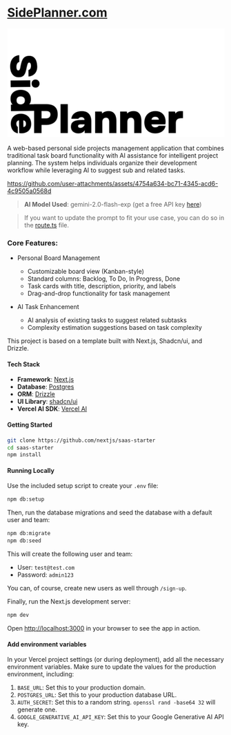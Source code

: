 # [SidePlanner.com](side-planner.com)



![SidePlanner](public/SidePlanner-bow.png)

A web-based personal side projects management application that combines traditional task board functionality with AI assistance for intelligent project planning. The system helps individuals organize their development workflow while leveraging AI to suggest sub and related tasks.

https://github.com/user-attachments/assets/4754a634-bc71-4345-acd6-4c9505a0568d

> **AI Model Used**: gemini-2.0-flash-exp (get a free API key [here](https://aistudio.google.com/apikey))

> If you want to update the prompt to fit your use case, you can do so in the [route.ts](app/api/ai/route.ts) file.

### Core Features:

- Personal Board Management

  - Customizable board view (Kanban-style)
  - Standard columns: Backlog, To Do, In Progress, Done
  - Task cards with title, description, priority, and labels
  - Drag-and-drop functionality for task management

- AI Task Enhancement

  - AI analysis of existing tasks to suggest related subtasks
  - Complexity estimation suggestions based on task complexity

This project is based on a template built with Next.js, Shadcn/ui, and Drizzle.

#### Tech Stack

- **Framework**: [Next.js](https://nextjs.org/)
- **Database**: [Postgres](https://www.postgresql.org/)
- **ORM**: [Drizzle](https://orm.drizzle.team/)
- **UI Library**: [shadcn/ui](https://ui.shadcn.com/)
- **Vercel AI SDK**: [Vercel AI](https://sdk.vercel.ai/docs/introduction)

#### Getting Started

```bash
git clone https://github.com/nextjs/saas-starter
cd saas-starter
npm install
```

#### Running Locally

Use the included setup script to create your `.env` file:

```bash
npm db:setup
```

Then, run the database migrations and seed the database with a default user and team:

```bash
npm db:migrate
npm db:seed
```

This will create the following user and team:

- User: `test@test.com`
- Password: `admin123`

You can, of course, create new users as well through `/sign-up`.

Finally, run the Next.js development server:

```bash
npm dev
```

Open [http://localhost:3000](http://localhost:3000) in your browser to see the app in action.

#### Add environment variables

In your Vercel project settings (or during deployment), add all the necessary environment variables. Make sure to update the values for the production environment, including:

1. `BASE_URL`: Set this to your production domain.
2. `POSTGRES_URL`: Set this to your production database URL.
3. `AUTH_SECRET`: Set this to a random string. `openssl rand -base64 32` will generate one.
4. `GOOGLE_GENERATIVE_AI_API_KEY`: Set this to your Google Generative AI API key.
